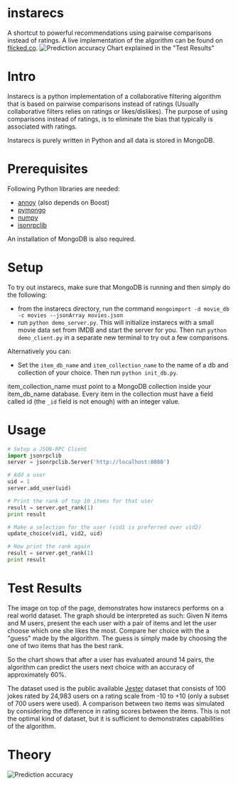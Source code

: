 instarecs
=========

A shortcut to powerful recommendations using pairwise comparisons instead of ratings. A live implementation of the algorithm can be found on [flicked.co](http://flicked.co/). 
![Prediction accuracy](https://raw.github.com/emillamm/instarecs/master/testresults.png)
Chart explained in the "Test Results"

# Intro #
Instarecs is a python implementation of a collaborative filtering algorithm that is based on pairwise comparisons instead of ratings (Usually collaborative filters relies on ratings or likes/dislikes). The purpose of using comparisons instead of ratings, is to eliminate the bias that typically is associated with ratings. 

Instarecs is purely written in Python and all data is stored in MongoDB. 

# Prerequisites #
Following Python libraries are needed: 
- [annoy](https://github.com/spotify/annoy) (also depends on Boost)
- [pymongo](https://github.com/mongodb/mongo-python-driver)
- [numpy](http://www.numpy.org/)
- [jsonrpclib](https://github.com/joshmarshall/jsonrpclib)

An installation of MongoDB is also required. 

# Setup #
To try out instarecs, make sure that MongoDB is running and then simply do the following:
- from the instarecs directory, run the command `mongoimport -d movie_db -c movies --jsonArray movies.json`
- run `python demo_server.py`. 
This will initialize instarecs with a small movie data set from IMDB and start the server for you. 
Then run `python demo_client.py` in a separate new terminal to try out a few comparisons. 

Alternatively you can: 
- Set the `item_db_name` and `item_collection_name` to the name of a db and collection of your choice. Then run `python init_db.py`.

item\_collection\_name must point to a MongoDB collection inside your item\_db\_name database. Every item in the collection must have a field called id (the `_id` field is not enough) with an integer value.  

# Usage #
```python
# Setup a JSON-RPC Client
import jsonrpclib
server = jsonrpclib.Server('http://localhost:8080')

# Add a user
uid = 1
server.add_user(uid)

# Print the rank of top 10 items for that user
result = server.get_rank(1)
print result

# Make a selection for the user (vid1 is preferred over vid2)
update_choice(vid1, vid2, uid)

# Now print the rank again
result = server.get_rank(1)
print result
```

# Test Results #
The image on top of the page, demonstrates how instarecs performs on a real world dataset. The graph should be interpreted as such:
Given N items and M users, present the each user with a pair of items and let the user choose which one she likes the most. Compare her choice with the a "guess" made by the algorithm. The guess is simply made by choosing the one of two items that has the best rank. 

So the chart shows that after a user has evaluated around 14 pairs, the algorithm can predict the users next choice with an accuracy of approximately 60%. 

The dataset used is the public available [Jester](http://goldberg.berkeley.edu/jester-data/) dataset that consists of 100 jokes rated by 24,983 users on a rating scale from -10 to +10 (only a subset of 700 users were used). A comparison between two items was simulated by considering the difference in rating scores between the items. This is not the optimal kind of dataset, but it is sufficient to demonstrates capabilities of the algorithm. 

# Theory #
![Prediction accuracy](https://raw.github.com/emillamm/instarecs/master/theory.jpg)